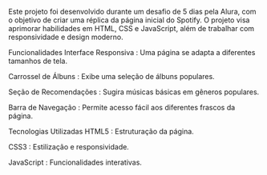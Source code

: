 
Este projeto foi desenvolvido durante um desafio de 5 dias pela Alura, com o objetivo de criar uma réplica da página inicial do Spotify. O projeto visa aprimorar habilidades em HTML, CSS e JavaScript, além de trabalhar com responsividade e design moderno.

Funcionalidades
Interface Responsiva : Uma página se adapta a diferentes tamanhos de tela.

Carrossel de Álbuns : Exibe uma seleção de álbuns populares.

Seção de Recomendações : Sugira músicas básicas em gêneros populares.

Barra de Navegação : Permite acesso fácil aos diferentes frascos da página.

Tecnologias Utilizadas
HTML5 : Estruturação da página.

CSS3 : Estilização e responsividade.

JavaScript : Funcionalidades interativas.
